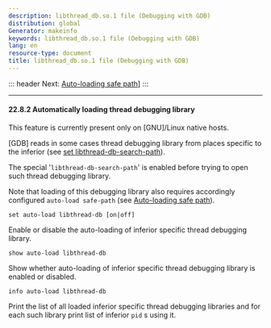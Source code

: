 ```yaml
---
description: libthread_db.so.1 file (Debugging with GDB)
distribution: global
Generator: makeinfo
keywords: libthread_db.so.1 file (Debugging with GDB)
lang: en
resource-type: document
title: libthread_db.so.1 file (Debugging with GDB)
---
```

::: header
Next: [Auto-loading safe path](Auto_002dloading-safe-path.html#Auto_002dloading-safe-path)]
:::

---

#### 22.8.2 Automatically loading thread debugging library

This feature is currently present only on [GNU]/Linux native hosts.

[GDB] reads in some cases thread debugging library from places specific to the inferior (see [set libthread-db-search-path](Threads.html#set-libthread_002ddb_002dsearch_002dpath)).

The special '`libthread-db-search-path`' is enabled before trying to open such thread debugging library.

Note that loading of this debugging library also requires accordingly configured `auto-load safe-path` (see [Auto-loading safe path](Auto_002dloading-safe-path.html#Auto_002dloading-safe-path)).

`set auto-load libthread-db [on|off]`

Enable or disable the auto-loading of inferior specific thread debugging library.

`show auto-load libthread-db`

Show whether auto-loading of inferior specific thread debugging library is enabled or disabled.

`info auto-load libthread-db`

Print the list of all loaded inferior specific thread debugging libraries and for each such library print list of inferior `pid` s using it.
